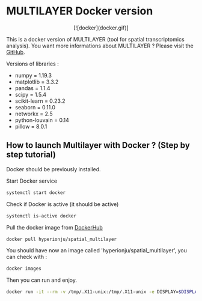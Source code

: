 # MULTILAYER Docker version

<div align="center">
[![docker](docker.gif)]
</div>

This is a docker version of MULTILAYER (tool for spatial transcriptomics analysis).
You want more informations about MULTILAYER ? Please visit the [GitHub](https://github.com/SysFate/MULTILAYER).

Versions of libraries :

- numpy = 1.19.3
- matplotlib = 3.3.2
- pandas = 1.1.4
- scipy = 1.5.4
- scikit-learn = 0.23.2
- seaborn = 0.11.0
- networkx = 2.5
- python-louvain = 0.14
- pillow = 8.0.1

## How to launch Multilayer with Docker ? (Step by step tutorial)

Docker should be previously installed.

Start Docker service

```bash
systemctl start docker
```

Check if Docker is active (it should be active)

```bash
systemctl is-active docker
```

Pull the docker image from [DockerHub](https://hub.docker.com/r/hyperionju/spatial_multilayer)

```bash
docker pull hyperionju/spatial_multilayer
```

You should have now an image called 'hyperionju/spatial_multilayer', you can check with :

```bash
docker images
```

Then you can run and enjoy.

```bash
docker run -it --rm -v /tmp/.X11-unix:/tmp/.X11-unix -e DISPLAY=$DISPLAY hyperionju/spatial_multilayer
```
